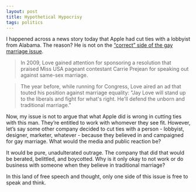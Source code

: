 ```yaml
---
layout: post
title: Hypothetical Hypocrisy
tags: politics
---
```


I happened across a news story today that Apple had cut ties with a lobbyist from Alabama. The reason? He is not on the [“correct” side of the gay marriage issue](http://www.huffingtonpost.com/2015/02/17/_n_6699054.html).

> In 2009, Love gained attention for sponsoring a resolution that praised Miss USA pageant contestant Carrie Prejean for speaking out against same-sex marriage.

> The year before, while running for Congress, Love aired an ad that touted his position against marriage equality: "Jay Love will stand up to the liberals and fight for what's right. He'll defend the unborn and traditional marriage."

Now, my issue is not to argue that what Apple did is wrong in cutting ties with this man. They’re entitled to work with whomever they see fit. However, let’s say some other company decided to cut ties with a person - lobbyist, designer, marketer, whatever - because they believed in and campaigned for gay marriage. What would the media and public reaction be?

It would be pure, unadulterated outrage. The company that did that would be berated, belittled, and boycotted. Why is it only okay to not work or do business with someone when they believe in traditional marriage?

In this land of free speech and thought, only one side of this issue is free to speak and think.
